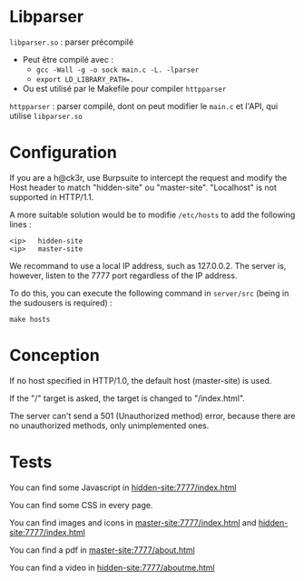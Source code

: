 
# Libparser

`libparser.so` : parser précompilé
* Peut être compilé avec :
  * ``gcc -Wall -g -o sock main.c -L. -lparser``
  * ``export LD_LIBRARY_PATH=.``
* Ou est utilisé par le Makefile pour compiler `httpparser`

`httpparser` : parser compilé, dont on peut modifier le ``main.c`` et l'API, qui utilise `libparser.so`

# Configuration

If you are a h@ck3r, use Burpsuite to intercept the request and modify the Host header to match "hidden-site" ou "master-site". "Localhost" is not supported in HTTP/1.1.

A more suitable solution would be to modifie `/etc/hosts` to add the following lines :
```
<ip>   hidden-site
<ip>   master-site
```
We recommand to use a local IP address, such as 127.0.0.2. The server is, however, listen to the 7777 port regardless of the IP address.

To do this, you can execute the following command in `server/src` (being in the sudousers is required) :
```
make hosts
```

# Conception
 
If no host specified in HTTP/1.0, the default host (master-site) is used.

If the "/" target is asked, the target is changed to "/index.html". 

The server can't send a 501 (Unauthorized method) error, because there are no unauthorized methods, only unimplemented ones.

# Tests

You can find some Javascript in [hidden-site:7777/index.html](hidden-site:7777/index.html)

You can find some CSS in every page.

You can find images and icons in [master-site:7777/index.html](master-site:7777/index.html) and [hidden-site:7777/index.html](hidden-site:7777/index.html)

You can find a pdf in [master-site:7777/about.html](master-site:7777/about.html)

You can find a video in [hidden-site:7777/aboutme.html](hidden-site:7777/aboutme.html)
